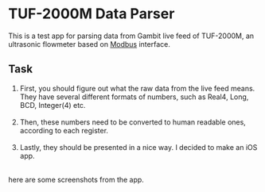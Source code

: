 # TUF-2000M Data Parser
This is a test app for parsing data from Gambit live feed of TUF-2000M, an ultrasonic flowmeter based on [Modbus](https://en.wikipedia.org/wiki/Modbus) interface.

## Task
1. First, you should figure out what the raw data from the live feed means. They have several different formats of numbers, such as Real4, Long, BCD, Integer(4) etc.
<br><br>
2. Then, these numbers need to be converted to human readable ones, according to each register. 
<br><br>
3. Lastly, they should be presented in a nice way. I decided to make an iOS app. 

<br>
here are some screenshots from the app.
